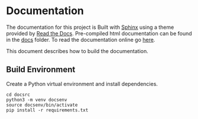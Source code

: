 Documentation
=============
The documentation for this project is Built with [Sphinx](https://www.sphinx-doc.org/en/master/) using a theme provided by [Read the Docs](https://sphinx-rtd-theme.readthedocs.io/en/stable/). Pre-compiled html documentation can be found in the [docs](../docs) folder. To read the documentation online go [here](https://paulsykes.me/ft231x_breakout_usb_power_switch).

This document describes how to build the documentation.

Build Environment
-----------------
Create a Python virtual environment and install dependencies. 
```
cd docsrc
python3 -m venv docsenv
source docsenv/bin/activate
pip install -r requirements.txt
```
